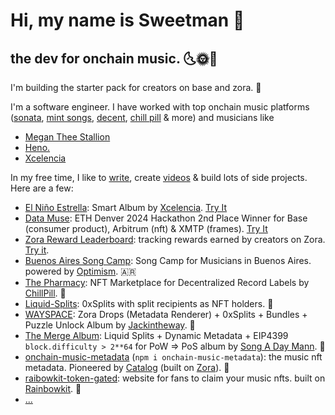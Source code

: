 # Hi, my name is Sweetman 👋

## the dev for onchain music. 🌜🌞🌛

I'm building the starter pack for creators on base and zora. 🧰

I'm a software engineer. I have worked with top onchain music platforms ([sonata](https://github.com/Coop-Records/sonata/), [mint songs](https://zora.co/collections/0x2B5426A5B98a3E366230ebA9f95a24f09Ae4a584), [decent](https://decent.xyz/), [chill pill](https://pharmacy.chillrx.io/) & more) and musicians like 
- [Megan Thee Stallion](https://boa.megantheestallion.com/)
- [Heno.](https://www.mynameisheno.xyz/)
- [Xcelencia](https://www.estrella.city/)

In my free time, I like to [write](https://mirror.xyz/sweetman.eth), create [videos](https://www.youtube.com/channel/UCs8lN2Bfhou5PTC34-Vt6_A) & build lots of side projects. Here are a few:

- [El Niño Estrella](https://github.com/SweetmanTech/XCELENCIA): Smart Album by [Xcelencia](https://warpcast.com/xcelencia). [Try It](https://estrella.city/)
- [Data Muse](https://github.com/crazzywizard/data-muse): ETH Denver 2024 Hackathon 2nd Place Winner for Base (consumer product), Arbitrum (nft) & XMTP (frames). [Try It](https://www.datamuse.xyz/)
- [Zora Reward Leaderboard](https://github.com/SweetmanTech/zora-reward-leaderboard): tracking rewards earned by creators on Zora. [Try it](https://leaderboard.onchainmagic.xyz/).
-  [Buenos Aires Song Camp](https://github.com/SweetmanTech/BUENOS_AIRES_SONG_CAMP): Song Camp for Musicians in Buenos Aires. powered by [Optimism](https://www.optimism.io/). 🇦🇷
- [The Pharmacy](https://github.com/SweetmanTech/PHARMACY-MINTING-PAGE): NFT Marketplace for Decentralized Record Labels by [ChillPill](https://twitter.com/iamchillpill). 💊
- [Liquid-Splits](https://github.com/SweetmanTech/Liquid-Splits): 0xSplits with split recipients as NFT holders. 💸
- [WAYSPACE](https://github.com/SweetmanTech/WAYSPACE):  Zora Drops (Metadata Renderer) + 0xSplits + Bundles + Puzzle Unlock Album by [Jackintheway](https://twitter.com/jackintheway). 🧩
- [The Merge Album](https://github.com/SweetmanTech/MERGE): Liquid Splits + Dynamic Metadata + EIP4399 `block.difficulty > 2**64` for PoW => PoS album by [Song A Day Mann](https://twitter.com/songadaymann). 🐼
- [onchain-music-metadata](https://github.com/SweetmanTech/Onchain-Music-Metadata) (`npm i onchain-music-metadata`): the music nft metadata. Pioneered by [Catalog](https://catalog.works/) (built on [Zora](https://docs.zora.co/docs/intro)). 🎼
- [raibowkit-token-gated](https://github.com/SweetmanTech/rainbowkit-token-gated): website for fans to claim your music nfts. built on [Rainbowkit](https://www.rainbowkit.com/). 🌈
- [...](https://github.com/SweetmanTech?tab=repositories)
